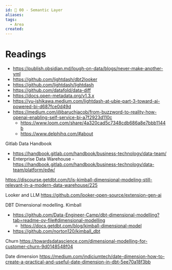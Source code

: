 ```yaml
---
id: 🕎 00 - Semantic Layer
aliases: 
tags:
  - Area
created:
---
```

# Readings
* https://publish.obsidian.md/lough-on-data/blogs/never-make-another-yml
* https://github.com/lightdash/dbt2looker
* https://github.com/lightdash/lightdash
* https://github.com/datafold/data-diff
* https://docs.open-metadata.org/v1.3.x
* https://yu-ishikawa.medium.com/lightdash-at-ubie-part-3-toward-ai-powered-bi-d687fce0d49d
* https://medium.com/@baruchjacob/from-buzzword-to-reality-how-openai-enabling-self-service-bi-a7f2923d110c
	* https://www.loom.com/share/4a320cad5c7348cdb686a8e7bbb1144b
	* https://www.delphihq.com/#about

Gitlab Data Handbook
* https://handbook.gitlab.com/handbook/business-technology/data-team/
* Enterprise Data Warehouse - https://handbook.gitlab.com/handbook/business-technology/data-team/platform/edw/


https://discourse.getdbt.com/t/is-kimball-dimensional-modeling-still-relevant-in-a-modern-data-warehouse/225

Looker and LLM
https://github.com/looker-open-source/extension-gen-ai

DBT Dimensional modelling. Kimball
* https://github.com/Data-Engineer-Camp/dbt-dimensional-modelling?tab=readme-ov-file#dimensional-modelling
	* https://docs.getdbt.com/blog/kimball-dimensional-model
* https://github.com/norton120/kimball_dbt


Churn
https://towardsdatascience.com/dimensional-modelling-for-customer-churn-9d0148548f04

Date dimension
https://medium.com/indiciumtech/date-dimension-how-to-create-a-practical-and-useful-date-dimension-in-dbt-5ee70a18f3bb